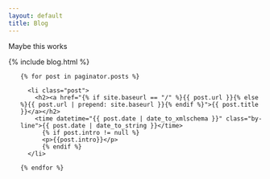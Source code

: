 ```yaml
---
layout: default
title: Blog
---
```

Maybe this works
<!-- Posts -->
{% include blog.html %}

<ul id="posts">

	{% for post in paginator.posts %}

	  <li class="post">
	  	<h2><a href="{% if site.baseurl == "/" %}{{ post.url }}{% else %}{{ post.url | prepend: site.baseurl }}{% endif %}">{{ post.title }}</a></h2>
	  	<time datetime="{{ post.date | date_to_xmlschema }}" class="by-line">{{ post.date | date_to_string }}</time>
          {% if post.intro != null %}
          <p>{{post.intro}}</p>
          {% endif %}
	  </li>

    {% endfor %}

</ul>